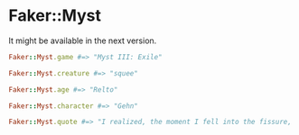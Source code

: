 # Faker::Myst

It might be available in the next version.

```ruby
Faker::Myst.game #=> "Myst III: Exile"

Faker::Myst.creature #=> "squee"

Faker::Myst.age #=> "Relto"

Faker::Myst.character #=> "Gehn"

Faker::Myst.quote #=> "I realized, the moment I fell into the fissure, that the Book would not be destroyed as I had planned."
```

